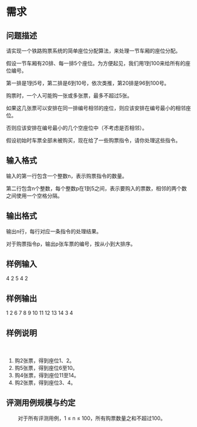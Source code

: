 # 需求

## 问题描述

请实现一个铁路购票系统的简单座位分配算法，来处理一节车厢的座位分配。

假设一节车厢有20排、每一排5个座位。为方便起见，我们用1到100来给所有的座位编号。

第一排是1到5号，第二排是6到10号，依次类推，第20排是96到100号。

购票时，一个人可能购一张或多张票，最多不超过5张。

如果这几张票可以安排在同一排编号相邻的座位，则应该安排在编号最小的相邻座位。

否则应该安排在编号最小的几个空座位中（不考虑是否相邻）。

假设初始时车票全部未被购买，现在给了一些购票指令，请你处理这些指令。

## 输入格式

输入的第一行包含一个整数n，表示购票指令的数量。

第二行包含n个整数，每个整数p在1到5之间，表示要购入的票数，相邻的两个数之间使用一个空格分隔。

## 输出格式

输出n行，每行对应一条指令的处理结果。

对于购票指令p，输出p张车票的编号，按从小到大排序。

## 样例输入

4
2 5 4 2

## 样例输出

1 2
6 7 8 9 10
11 12 13 14
3 4

## 样例说明
　　
1) 购2张票，得到座位1、2。
2) 购5张票，得到座位6至10。
3) 购4张票，得到座位11至14。
4) 购2张票，得到座位3、4。

## 评测用例规模与约定
　　
对于所有评测用例，1 ≤ n ≤ 100，所有购票数量之和不超过100。
